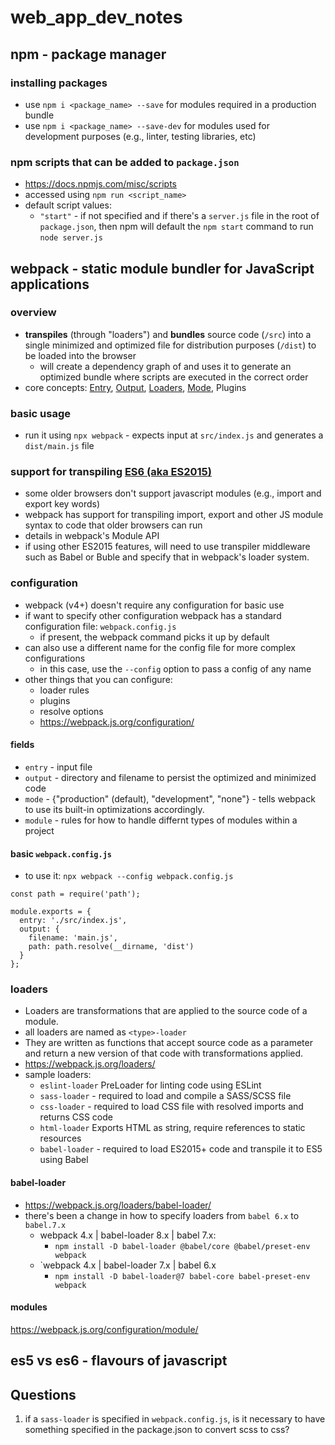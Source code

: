 # web_app_dev_notes

## npm - package manager
### installing packages
- use `npm i <package_name> --save` for modules required in a production bundle
- use `npm i <package_name> --save-dev` for modules used for development purposes (e.g., linter, testing libraries, etc)

### npm scripts that can be added to `package.json`
- https://docs.npmjs.com/misc/scripts
- accessed using `npm run <script_name>`
- default script values:
   - `"start"` - if not specified and if there's a `server.js` file in the root of `package.json`, then npm will 
   default the `npm start` command to run `node server.js`



## webpack - static module bundler for JavaScript applications
### overview
- **transpiles** (through "loaders") and **bundles** source code (`/src`) into a single minimized and optimized file for distribution purposes (`/dist`) to be loaded into the browser
   - will create a dependency graph of and uses it to generate an optimized bundle where scripts are executed in the correct order
- core concepts: [Entry](https://webpack.js.org/concepts/#entry), [Output](https://webpack.js.org/concepts/#output), [Loaders](https://webpack.js.org/loaders/), [Mode](https://webpack.js.org/concepts/#mode), Plugins

### basic usage
- run it using `npx webpack` - expects input at `src/index.js` and generates a `dist/main.js` file

### support for transpiling [ES6 (aka ES2015)](http://www.ecma-international.org/ecma-262/6.0/)
- some older browsers don't support javascript modules (e.g., import and export key words)
- webpack has support for transpiling import, export and other JS module syntax to code that older browsers can run
- details in webpack's Module API
- if using other ES2015 features, will need to use transpiler middleware such as Babel or Buble and specify that in webpack's loader system.

### configuration
- webpack (v4+) doesn't require any configuration for basic use
- if want to specify other configuration webpack has a standard configuration file: `webpack.config.js`
   - if present, the webpack command picks it up by default
- can also use a different name for the config file for more complex configurations
   - in this case, use the `--config` option to pass a config of any name
- other things that you can configure:
   - loader rules
   - plugins
   - resolve options
   - https://webpack.js.org/configuration/

#### fields
- `entry` - input file
- `output` - directory and filename to persist the optimized and minimized code
- `mode` - {"production" (default), "development", "none"} - tells webpack to use its built-in optimizations accordingly.
- `module` - rules for how to handle differnt types of modules within a project
   
#### basic `webpack.config.js`
- to use it: `npx webpack --config webpack.config.js`

   
```
const path = require('path');

module.exports = {
  entry: './src/index.js',
  output: {
    filename: 'main.js',
    path: path.resolve(__dirname, 'dist')
  }
};
```
### loaders
- Loaders are transformations that are applied to the source code of a module. 
- all loaders are named as `<type>-loader`
- They are written as functions that accept source code as a parameter and return a new version of that code with transformations applied.
- https://webpack.js.org/loaders/
- sample loaders:
   - `eslint-loader` PreLoader for linting code using ESLint
   - `sass-loader` - required to load and compile a SASS/SCSS file
   - `css-loader` - required to load CSS file with resolved imports and returns CSS code
   - `html-loader` Exports HTML as string, require references to static resources
   - `babel-loader` - required to load ES2015+ code and transpile it to ES5 using Babel
   
#### babel-loader
- https://webpack.js.org/loaders/babel-loader/
- there's been a change in how to specify loaders from `babel 6.x` to `babel.7.x`
   - webpack 4.x | babel-loader 8.x | babel 7.x:
      - `npm install -D babel-loader @babel/core @babel/preset-env webpack`
   - `webpack 4.x | babel-loader 7.x | babel 6.x
      - `npm install -D babel-loader@7 babel-core babel-preset-env webpack`


#### modules
https://webpack.js.org/configuration/module/

## es5 vs es6 - flavours of javascript

## Questions
1. if a `sass-loader` is specified in `webpack.config.js`, is it necessary to have something specified in the package.json to convert scss to css?
